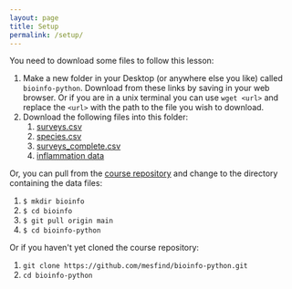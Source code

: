 ```yaml
---
layout: page
title: Setup
permalink: /setup/
---
```


You need to download some files to follow this lesson:

1. Make a new folder in your Desktop (or anywhere else you like) called `bioinfo-python`. Download from these links by saving in your web browser. Or if you are in a unix terminal you can use `wget <url>` and replace the `<url>` with the path to the file you wish to download.
2. Download the following files into this folder:
    1. [surveys.csv](https://raw.githubusercontent.com/mesfind/bioinfo-python/gh-pages/data/surveys.csv)
    2. [species.csv](https://raw.githubusercontent.com/mesfind/bioinfo-python/gh-pages/data/species.csv)
    3. [surveys_complete.csv](https://raw.githubusercontent.com/mesfind/bioinfo-python/gh-pages/data/surveys_complete.csv)
    4. [inflammation data](https://swcarpentry.github.io/python-novice-inflammation/data/python-novice-inflammation-data.zip)

Or, you can pull from the [course repository](https://github.com/mesfind/bioinfo-python) and change to the directory containing the data files:
1. ```$ mkdir bioinfo```
2. ```$ cd bioinfo```
3. ```$ git pull origin main```
4. ```$ cd bioinfo-python```


Or if you haven't yet cloned the course repository:
1. `git clone https://github.com/mesfind/bioinfo-python.git`
2. `cd bioinfo-python`